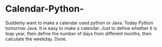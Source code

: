 # Calendar-Python-
Suddenly want to make a calendar used python or Java. Today Python tomorrow Java.
It is easy to make a calendar. Just to define whether it is leap year, then define the number of days from different months, then calculate the weekday. Done.

